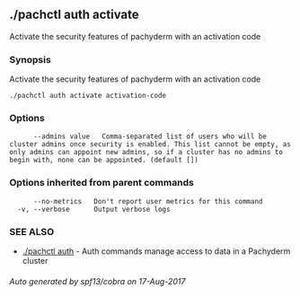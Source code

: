 ## ./pachctl auth activate

Activate the security features of pachyderm with an activation code

### Synopsis


Activate the security features of pachyderm with an activation code

```
./pachctl auth activate activation-code
```

### Options

```
      --admins value   Comma-separated list of users who will be cluster admins once security is enabled. This list cannot be empty, as only admins can appoint new admins, so if a cluster has no admins to begin with, none can be appointed. (default [])
```

### Options inherited from parent commands

```
      --no-metrics   Don't report user metrics for this command
  -v, --verbose      Output verbose logs
```

### SEE ALSO
* [./pachctl auth](./pachctl_auth.md)	 - Auth commands manage access to data in a Pachyderm cluster

###### Auto generated by spf13/cobra on 17-Aug-2017
